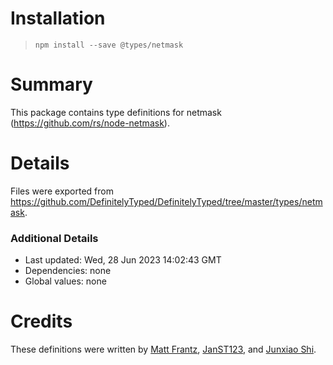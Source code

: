# Installation
> `npm install --save @types/netmask`

# Summary
This package contains type definitions for netmask (https://github.com/rs/node-netmask).

# Details
Files were exported from https://github.com/DefinitelyTyped/DefinitelyTyped/tree/master/types/netmask.

### Additional Details
 * Last updated: Wed, 28 Jun 2023 14:02:43 GMT
 * Dependencies: none
 * Global values: none

# Credits
These definitions were written by [Matt Frantz](https://github.com/mhfrantz), [JanST123](https://github.com/JanST123), and [Junxiao Shi](https://github.com/yoursunny).
